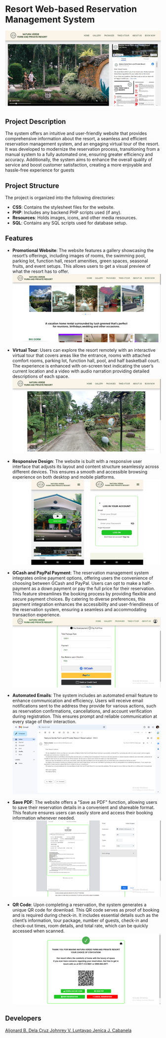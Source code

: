 # Resort Web-based Reservation Management System 

![Home](home.png)

## Project Description
The system offers an intuitive and user-friendly website that provides comprehensive information about the resort, a seamless and efficient reservation management system, and an engaging virtual tour of the resort. It was developed to modernize the reservation process, transitioning from a manual system to a fully automated one, ensuring greater efficiency and accuracy. Additionally, the system aims to enhance the overall quality of service and boost customer satisfaction, creating a more enjoyable and hassle-free experience for guests

## Project Structure
The project is organized into the following directories:

- **CSS**: Contains the stylesheet files for the website.
- **PHP**: Includes any backend PHP scripts used (if any).
- **Resources**: Holds images, icons, and other media resources.
- **SQL**: Contains any SQL scripts used for database setup.

## Features
- **Promotional Website**: The website features a gallery showcasing the resort’s offerings, including images of rooms, the swimming pool, parking lot, function hall, resort amenities, green spaces, seasonal fruits, and event setups. This allows users to get a visual preview of what the resort has to offer.
![Gallery](gallery.png)

- **Virtual Tour**: Users can explore the resort remotely with an interactive virtual tour that covers areas like the entrance, rooms with attached comfort rooms, parking lot, function hall, pool, and half basketball court. The experience is enhanced with on-screen text indicating the user’s current location and a video with audio narration providing detailed descriptions of each space.
 ![Virtual Tour](virtualtour.png)

- **Responsive Design**: The website is built with a responsive user interface that adjusts its layout and content structure seamlessly across different devices. This ensures a smooth and accessible browsing experience on both desktop and mobile platforms.
![Responsive Design](responsive.png)

- **GCash and PayPal Payment**: The reservation management system integrates online payment options, offering users the convenience of choosing between GCash and PayPal. Users can opt to make a half-payment as a down payment or pay the full price for their reservation. This feature streamlines the booking process by providing flexible and secure payment choices. By catering to diverse preferences, this payment integration enhances the accessibility and user-friendliness of the reservation system, ensuring a seamless and accommodating transaction experience.
![GCash and PayPal Payment](gcashpaypalpayment.png)

- **Automated Emails**: The system includes an automated email feature to enhance communication and efficiency. Users will receive email notifications sent to the address they provide for various actions, such as reservation confirmations, cancellations, and account verification during registration. This ensures prompt and reliable communication at every stage of their interaction.
![Automated Emails](automatedemails.png)

- **Save PDF**: The website offers a "Save as PDF" function, allowing users to save their reservation details in a convenient and shareable format. This feature ensures users can easily store and access their booking information whenever needed.
![Save PDF](savepdf.png)

- **QR Code**: Upon completing a reservation, the system generates a unique QR code for download. This QR code serves as proof of booking and is required during check-in. It includes essential details such as the client’s information, tour package, number of guests, check-in and check-out times, room details, and total rate, which can be quickly accessed when scanned.
  ![QR Code](qrcode.png)

## Developers
[Aljonard B. Dela Cruz ](https://www.linkedin.com/in/aljonard-dela-cruz-69b052317/)
[Johnrey V. Luntayao ](https://www.linkedin.com/in/johnrey-luntayao/)
[Jenica J. Cabanela](https://www.linkedin.com/in/jenica-j-cabanela-92b5b72ab/)
